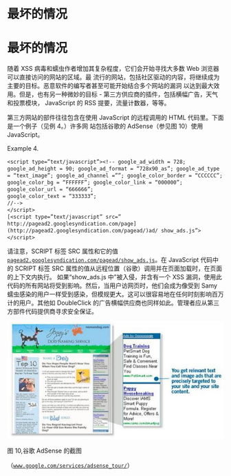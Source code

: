# 最坏的情况

# 最坏的情况

随着 XSS 病毒和蠕虫作者增加其复杂程度，它们会开始寻找大多数 Web 浏览器可以直接访问的网站的区域。最 流行的网站，包括社区驱动的内容，将继续成为主要的目标。恶意软件的编写者甚至可能开始结合多个网站的漏洞 以达到最大效用。但是，也有另一种微妙的目标 - 第三方供应商的插件，包括横幅广告，天气和投票模块， JavaScript 的 RSS 提要，流量计数器，等等。

第三方网站的部件往往包含在使用 JavaScript 的远程调用的 HTML 代码里。下面是一个例子（见例 4。）许多网 站包括谷歌的 AdSense（参见图 10）使用 JavaScript。

Example 4.

```
<script type=”text/javascript”><!-- google_ad_width = 728;
google_ad_height = 90; google_ad_format = “728x90_as”; google_ad_type = “text_image”; google_ad_channel =””; google_color_border = “CCCCCC”; google_color_bg = “FFFFFF”; google_color_link = “000000”;
google_color_url = “666666”;
google_color_text = “333333”;
//-->
</script>
[<script type=”text/javascript” src=” http://pagead2.googlesyndication.com/page](http://pagead2.googlesyndication.com/pagead/)ad/ show_ads.js”>
</script> 
```

请注意，SCRIPT 标签 SRC 属性和它的值 [`pagead2.googlesyndication.com/pagead/show_ads.js`](http://pagead2.googlesyndication.com/pagead/show_ads.js)。在 JavaScript 代码中的 SCRIPT 标签 SRC 属性的值从远程位置（谷歌）调用并在页面加载时，在页面的上下文内执行。 如果“show_ads.js 中”被入侵，并含有一个 XSS 漏洞，使用此代码的所有网站将受到影响。然后，当用户访网页时，他们会成为像受到 Samy 蠕虫感染的用户一样受到感染，但模规更大。这可以很容易地在任何时刻影响百万 计的用户。其他如 DoubleClick 的广告横幅供应商也同样如此。管理者应从第三方部件代码提供商寻求安全保证。

![image](img/Image_008.jpg)

图 10,谷歌 AdSense 的截图

（[`www.google.com/services/adsense_tour/`](http://www.google.com/services/adsense_tour/)）